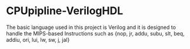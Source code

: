 # CPUpipline-VerilogHDL
The basic language used in this project is Verilog and it is designed to handle the MIPS-based Instructions such as {nop, jr, addu, subu, slt, beq, addiu, ori, lui, lw, sw, j, jal}
